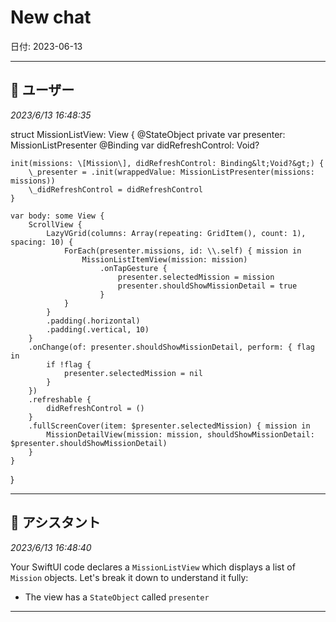 # New chat

日付: 2023-06-13

---

## 👤 ユーザー
*2023/6/13 16:48:35*

struct MissionListView: View {
    @StateObject private var presenter: MissionListPresenter
    @Binding var didRefreshControl: Void?

    init(missions: \[Mission\], didRefreshControl: Binding&lt;Void?&gt;) {
        \_presenter = .init(wrappedValue: MissionListPresenter(missions: missions))
        \_didRefreshControl = didRefreshControl
    }

    var body: some View {
        ScrollView {
            LazyVGrid(columns: Array(repeating: GridItem(), count: 1), spacing: 10) {
                ForEach(presenter.missions, id: \\.self) { mission in
                    MissionListItemView(mission: mission)
                        .onTapGesture {
                            presenter.selectedMission = mission
                            presenter.shouldShowMissionDetail = true
                        }
                }
            }
            .padding(.horizontal)
            .padding(.vertical, 10)
        }
        .onChange(of: presenter.shouldShowMissionDetail, perform: { flag in
            if !flag {
                presenter.selectedMission = nil
            }
        })
        .refreshable {
            didRefreshControl = ()
        }
        .fullScreenCover(item: $presenter.selectedMission) { mission in
            MissionDetailView(mission: mission, shouldShowMissionDetail: $presenter.shouldShowMissionDetail)
        }
    }
}

---

## 🤖 アシスタント
*2023/6/13 16:48:40*

Your SwiftUI code declares a `MissionListView` which displays a list of `Mission` objects. Let's break it down to understand it fully:

- The view has a `StateObject` called `presenter`

---
